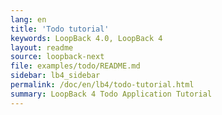 ```yaml
---
lang: en
title: 'Todo tutorial'
keywords: LoopBack 4.0, LoopBack 4
layout: readme
source: loopback-next
file: examples/todo/README.md
sidebar: lb4_sidebar
permalink: /doc/en/lb4/todo-tutorial.html
summary: LoopBack 4 Todo Application Tutorial
---
```

